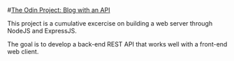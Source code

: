 #[The Odin Project: Blog with an API](https://www.theodinproject.com/lessons/nodejs-blog-api)

This project is a cumulative excercise on building a web server through NodeJS and ExpressJS.

The goal is to develop a back-end REST API that works well with a front-end web client.
